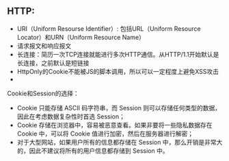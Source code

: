 ## HTTP:

* URI（Uniform Resourse Identifier）: 包括URL（Uniform Resource Locator）和URN（Uniform Resource Name）
* 请求报文和响应报文
* 长连接：简历一次TCP连接就能进行多次HTTP通信。从HTTP/1.1开始默认是长连接，之前默认是短链接
* HttpOnly的Cookie不能被JS的脚本调用，所以可以一定程度上避免XSS攻击
* 



Cookie和Session的选择：

- Cookie 只能存储 ASCII 码字符串，而 Session 则可以存储任何类型的数据，因此在考虑数据复杂性时首选 Session；
- Cookie 存储在浏览器中，容易被恶意查看。如果非要将一些隐私数据存在 Cookie 中，可以将 Cookie 值进行加密，然后在服务器进行解密；
- 对于大型网站，如果用户所有的信息都存储在 Session 中，那么开销是非常大的，因此不建议将所有的用户信息都存储到 Session 中。